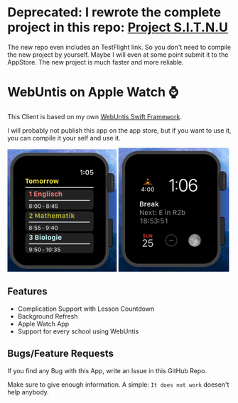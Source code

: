# Deprecated: I rewrote the complete project in this repo: [Project S.I.T.N.U](https://github.com/TheNoim/project-sitnu)

The new repo even includes an TestFlight link. So you don't need to compile the new project by yourself. Maybe I will even at some point submit it to the AppStore. The new project is much faster and more reliable. 

# WebUntis on Apple Watch ⌚

This Client is based on my own [WebUntis Swift Framework](https://github.com/TheNoim/WebUntis-Swift). 

I will probably not publish this app on the app store, but if you want to use it, you can compile it your self and use it. 

![App Demo](resources/AppDemo.png) ![Complication Demo](resources/ComplicationDemo.png)

## Features

- Complication Support with Lesson Countdown
- Background Refresh
- Apple Watch App
- Support for every school using WebUntis

## Bugs/Feature Requests

If you find any Bug with this App, write an Issue in this GitHub Repo. 

Make sure to give enough information. A simple: `It does not work` doesen't help anybody.
